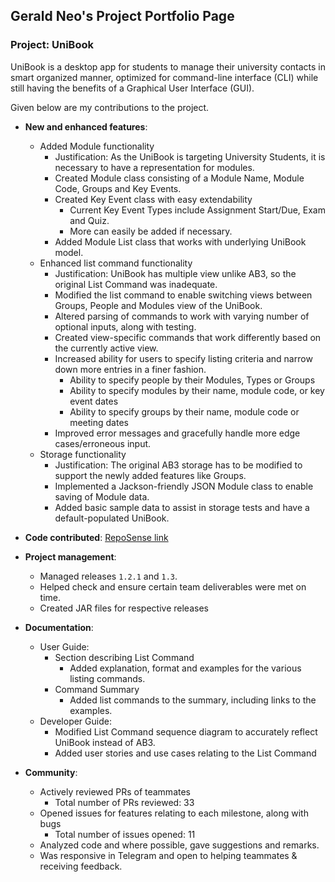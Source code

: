 
## Gerald Neo's Project Portfolio Page

### Project: UniBook

UniBook is a desktop app for students to manage their university contacts in smart organized manner, optimized for command-line interface (CLI) while still having the benefits of a Graphical User Interface (GUI).

Given below are my contributions to the project.

* **New and enhanced features**:
    * Added Module functionality
      * Justification: As the UniBook is targeting University Students, it is necessary to have a representation for modules.
      * Created Module class consisting of a Module Name, Module Code, Groups and Key Events.
      * Created Key Event class with easy extendability
        * Current Key Event Types include Assignment Start/Due, Exam and Quiz.
        * More can easily be added if necessary.
      * Added Module List class that works with underlying UniBook model.
    * Enhanced list command functionality
      * Justification: UniBook has multiple view unlike AB3, so the original List Command was inadequate.
      * Modified the list command to enable switching views between Groups, People and Modules view of the UniBook.
      * Altered parsing of commands to work with varying number of optional inputs, along with testing.
      * Created view-specific commands that work differently based on the currently active view.
      * Increased ability for users to specify listing criteria and narrow down more entries in a finer fashion.
        * Ability to specify people by their Modules, Types or Groups
        * Ability to specify modules by their name, module code, or key event dates
        * Ability to specify groups by their name, module code or meeting dates
      * Improved error messages and gracefully handle more edge cases/erroneous input.
    * Storage functionality
      * Justification: The original AB3 storage has to be modified to support the newly added features like Groups.
      * Implemented a Jackson-friendly JSON Module class to enable saving of Module data. 
      * Added basic sample data to assist in storage tests and have a default-populated UniBook.

* **Code contributed**: [RepoSense link](https://nus-cs2103-ay2122s2.github.io/tp-dashboard/?search=&breakdown=true&sort=groupTitle&sortWithin=title&since=2022-02-18&timeframe=commit&mergegroup=&groupSelect=groupByRepos&checkedFileTypes=docs~functional-code~test-code~other&tabOpen=true&tabType=authorship&tabAuthor=geraldneo567&tabRepo=AY2122S2-CS2103-W16-1%2Ftp%5Bmaster%5D&authorshipIsMergeGroup=false&authorshipFileTypes=docs~functional-code~test-code~other&authorshipIsBinaryFileTypeChecked=false)

* **Project management**:
  * Managed releases `1.2.1` and `1.3`.
  * Helped check and ensure certain team deliverables were met on time.
  * Created JAR files for respective releases
  
* **Documentation**:
  * User Guide:
    * Section describing List Command
      * Added explanation, format and examples for the various listing commands.
    * Command Summary
      * Added list commands to the summary, including links to the examples.
  * Developer Guide:
    * Modified List Command sequence diagram to accurately reflect UniBook instead of AB3.
    * Added user stories and use cases relating to the List Command

* **Community**:
  * Actively reviewed PRs of teammates
    * Total number of PRs reviewed: 33
  * Opened issues for features relating to each milestone, along with bugs
    * Total number of issues opened: 11
  * Analyzed code and where possible, gave suggestions and remarks.
  * Was responsive in Telegram and open to helping teammates & receiving feedback.
